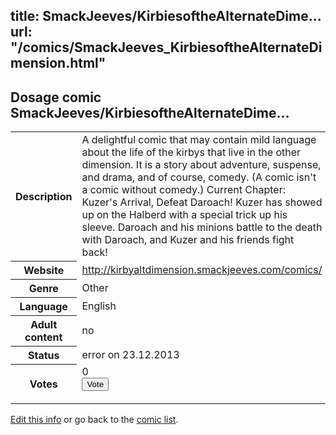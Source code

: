 title: SmackJeeves/KirbiesoftheAlternateDime...
url: "/comics/SmackJeeves_KirbiesoftheAlternateDimension.html"
---
Dosage comic SmackJeeves/KirbiesoftheAlternateDime...
-----------------------------------------

<p id="msg"></p>
<script type="text/javascript">
if (window.location.search === '?edit_info_mail=sent_ok') {
  var elem = document.getElementById("msg");
  elem.innerHTML = 'Edited information sucessfully sent for review, which is usually done daily. Thanks!';
  elem.className = 'ok';
}
</script>
<table class="comicinfo">
<tr>
<th>Description</th><td>A delightful comic that may contain mild language about the life of the kirbys that live in the other dimension. It is a story about adventure, suspense, and drama, and of course, comedy. (A comic isn't a comic without comedy.) Current Chapter: Kuzer's Arrival, Defeat Daroach! Kuzer has showed up on the Halberd with a special trick up his sleeve. Daroach and his minions battle to the death with Daroach, and Kuzer and his friends fight back!</td>
</tr>
<tr>
<th>Website</th><td><a href="http://kirbyaltdimension.smackjeeves.com/comics/">http://kirbyaltdimension.smackjeeves.com/comics/</a></td>
</tr>
<tr>
<th>Genre</th><td>Other</td>
</tr>
<tr>
<th>Language</th><td>English</td>
</tr>
<tr>
<th>Adult content</th><td>no</td>
</tr>
<tr>
<th>Status</th><td>error on 23.12.2013</td>
</tr>
<tr>
<th>Votes</th><td>0
<form action="http://gaecounter.appspot.com/count/" method="POST">
<input name="name" type="hidden" value="SmackJeeves_KirbiesoftheAlternateDimension"/>
<input name="uid" type="hidden" id="voteuid" value=""/>
<input type="submit" value="Vote"/>
</form>
</td>
</tr>
</table>
<script type="text/javascript">
var ua = navigator.userAgent;
document.getElementById("voteuid").value = ua.replace(/[^a-zA-Z0-9\._:]/g , "_");;
</script>

[Edit this info](SmackJeeves_KirbiesoftheAlternateDimension_edit.html) or go back to the [comic list](../comic-index.html).
